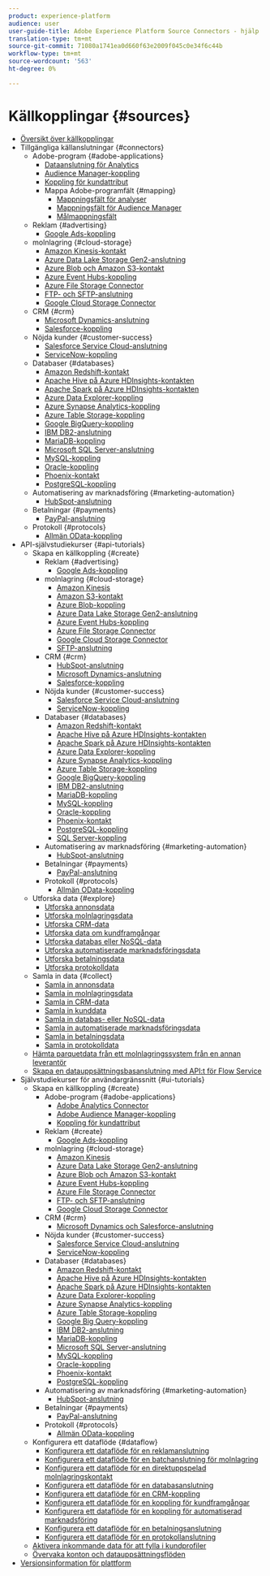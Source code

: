 ```yaml
---
product: experience-platform
audience: user
user-guide-title: Adobe Experience Platform Source Connectors - hjälp
translation-type: tm+mt
source-git-commit: 71080a1741ea0d660f63e2009f045c0e34f6c44b
workflow-type: tm+mt
source-wordcount: '563'
ht-degree: 0%

---
```



# Källkopplingar {#sources}

- [Översikt över källkopplingar](home.md)
- Tillgängliga källanslutningar {#connectors}
   - Adobe-program {#adobe-applications}
      - [Dataanslutning för Analytics](connectors/adobe-applications/analytics.md)
      - [Audience Manager-koppling](connectors/adobe-applications/audience-manager.md)
      - [Koppling för kundattribut](connectors/adobe-applications/customer-attributes.md)
      - Mappa Adobe-programfält {#mapping}
         - [Mappningsfält för analyser](connectors/adobe-applications/mapping/analytics.md)
         - [Mappningsfält för Audience Manager](connectors/adobe-applications/mapping/audience-manager.md)
         - [Målmappningsfält](connectors/adobe-applications/mapping/target.md)
   - Reklam {#advertising}
      - [Google Ads-koppling](connectors/advertising/ads.md)
   - molnlagring {#cloud-storage}
      - [Amazon Kinesis-kontakt](connectors/cloud-storage/kinesis.md)
      - [Azure Data Lake Storage Gen2-anslutning](connectors/cloud-storage/adls-gen2.md)
      - [Azure Blob och Amazon S3-kontakt](connectors/cloud-storage/blob-s3.md)
      - [Azure Event Hubs-koppling](connectors/cloud-storage/eventhub.md)
      - [Azure File Storage Connector](connectors/cloud-storage/azure-file-storage.md)
      - [FTP- och SFTP-anslutning](connectors/cloud-storage/ftp-sftp.md)
      - [Google Cloud Storage Connector](connectors/cloud-storage/google-cloud-storage.md)
   - CRM {#crm}
      - [Microsoft Dynamics-anslutning](connectors/crm/ms-dynamics.md)
      - [Salesforce-koppling](connectors/crm/salesforce.md)
   - Nöjda kunder {#customer-success}
      - [Salesforce Service Cloud-anslutning](connectors/customer-success/salesforce-service-cloud.md)
      - [ServiceNow-koppling](connectors/customer-success/servicenow.md)
   - Databaser {#databases}
      - [Amazon Redshift-kontakt](connectors/databases/redshift.md)
      - [Apache Hive på Azure HDInsights-kontakten](connectors/databases/hive.md)
      - [Apache Spark på Azure HDInsights-kontakten](connectors/databases/spark.md)
      - [Azure Data Explorer-koppling](connectors/databases/data-explorer.md)
      - [Azure Synapse Analytics-koppling](connectors/databases/synapse-analytics.md)
      - [Azure Table Storage-koppling](connectors/databases/ats.md)
      - [Google BigQuery-koppling](connectors/databases/bigquery.md)
      - [IBM DB2-anslutning](connectors/databases/ibm-db2.md)
      - [MariaDB-koppling](connectors/databases/mariadb.md)
      - [Microsoft SQL Server-anslutning](connectors/databases/sql-server.md)
      - [MySQL-koppling](connectors/databases/mysql.md)
      - [Oracle-koppling](connectors/databases/oracle.md)
      - [Phoenix-kontakt](connectors/databases/phoenix.md)
      - [PostgreSQL-koppling](connectors/databases/postgres.md)
   - Automatisering av marknadsföring {#marketing-automation}
      - [HubSpot-anslutning](connectors/marketing-automation/hubspot.md)
   - Betalningar {#payments}
      - [PayPal-anslutning](connectors/payments/paypal.md)
   - Protokoll {#protocols}
      - [Allmän OData-koppling](connectors/protocols/odata.md)
- API-självstudiekurser {#api-tutorials}
   - Skapa en källkoppling {#create}
      - Reklam {#advertising}
         - [Google Ads-koppling](tutorials/api/create/advertising/ads.md)
      - molnlagring {#cloud-storage}
         - [Amazon Kinesis](tutorials/api/create/cloud-storage/kinesis.md)
         - [Amazon S3-kontakt](tutorials/api/create/cloud-storage/s3.md)
         - [Azure Blob-koppling](tutorials/api/create/cloud-storage/blob.md)
         - [Azure Data Lake Storage Gen2-anslutning](tutorials/api/create/cloud-storage/adls-gen2.md)
         - [Azure Event Hubs-koppling](tutorials/api/create/cloud-storage/eventhub.md)
         - [Azure File Storage Connector](tutorials/api/create/cloud-storage/azure-file-storage.md)
         - [Google Cloud Storage Connector](tutorials/api/create/cloud-storage/google.md)
         - [SFTP-anslutning](tutorials/api/create/cloud-storage/sftp.md)
      - CRM {#crm}
         - [HubSpot-anslutning](tutorials/api/create/crm/hubspot.md)
         - [Microsoft Dynamics-anslutning](tutorials/api/create/crm/ms-dynamics.md)
         - [Salesforce-koppling](tutorials/api/create/crm/salesforce.md)
      - Nöjda kunder {#customer-success}
         - [Salesforce Service Cloud-anslutning](tutorials/api/create/customer-success/salesforce-service-cloud.md)
         - [ServiceNow-koppling](tutorials/api/create/customer-success/servicenow.md)
      - Databaser {#databases}
         - [Amazon Redshift-kontakt](tutorials/api/create/databases/redshift.md)
         - [Apache Hive på Azure HDInsights-kontakten](tutorials/api/create/databases/hive.md)
         - [Apache Spark på Azure HDInsights-kontakten](tutorials/api/create/databases/spark.md)
         - [Azure Data Explorer-koppling](tutorials/api/create/databases/data-explorer.md)
         - [Azure Synapse Analytics-koppling](tutorials/api/create/databases/synapse-analytics.md)
         - [Azure Table Storage-koppling](tutorials/api/create/databases/ats.md)
         - [Google BigQuery-koppling](tutorials/api/create/databases/bigquery.md)
         - [IBM DB2-anslutning](tutorials/api/create/databases/ibm-db2.md)
         - [MariaDB-koppling](tutorials/api/create/databases/mariadb.md)
         - [MySQL-koppling](tutorials/api/create/databases/mysql.md)
         - [Oracle-koppling](tutorials/api/create/databases/oracle.md)
         - [Phoenix-kontakt](tutorials/api/create/databases/phoenix.md)
         - [PostgreSQL-koppling](tutorials/api/create/databases/postgres.md)
         - [SQL Server-koppling](tutorials/api/create/databases/sql-server.md)
      - Automatisering av marknadsföring {#marketing-automation}
         - [HubSpot-anslutning](tutorials/api/create/marketing-automation/hubspot.md)
      - Betalningar {#payments}
         - [PayPal-anslutning](tutorials/api/create/payments/paypal.md)
      - Protokoll {#protocols}
         - [Allmän OData-koppling](tutorials/api/create/protocols/odata.md)
   - Utforska data {#explore}
      - [Utforska annonsdata](tutorials/api/explore/advertising.md)
      - [Utforska molnlagringsdata](tutorials/api/explore/cloud-storage.md)
      - [Utforska CRM-data](tutorials/api/explore/crm.md)
      - [Utforska data om kundframgångar](tutorials/api/explore/customer-success.md)
      - [Utforska databas eller NoSQL-data](tutorials/api/explore/database-nosql.md)
      - [Utforska automatiserade marknadsföringsdata](tutorials/api/explore/marketing-automation.md)
      - [Utforska betalningsdata](tutorials/api/explore/payments.md)
      - [Utforska protokolldata](tutorials/api/explore/protocols.md)
   - Samla in data {#collect}
      - [Samla in annonsdata](tutorials/api/collect/advertising.md)
      - [Samla in molnlagringsdata](tutorials/api/collect/cloud-storage.md)
      - [Samla in CRM-data](tutorials/api/collect/crm.md)
      - [Samla in kunddata](tutorials/api/collect/customer-success.md)
      - [Samla in databas- eller NoSQL-data](tutorials/api/collect/database-nosql.md)
      - [Samla in automatiserade marknadsföringsdata](tutorials/api/collect/marketing-automation.md)
      - [Samla in betalningsdata](tutorials/api/collect/payments.md)
      - [Samla in protokolldata](tutorials/api/collect/protocols.md)
   - [Hämta parquetdata från ett molnlagringssystem från en annan leverantör](tutorials/api/cloud-storage-parquet.md)
   - [Skapa en datauppsättningsbasanslutning med API:t för Flow Service](tutorials/api/create-dataset-base-connection.md)
- Självstudiekurser för användargränssnitt {#ui-tutorials}
   - Skapa en källkoppling {#create}
      - Adobe-program {#adobe-applications}
         - [Adobe Analytics Connector](tutorials/ui/create/adobe-applications/analytics.md)
         - [Adobe Audience Manager-koppling](tutorials/ui/create/adobe-applications/audience-manager.md)
         - [Koppling för kundattribut](tutorials/ui/create/adobe-applications/customer-attributes.md)
      - Reklam {#create}
         - [Google Ads-koppling](tutorials/ui/create/advertising/ads.md)
      - molnlagring {#cloud-storage}
         - [Amazon Kinesis](tutorials/ui/create/cloud-storage/kinesis.md)
         - [Azure Data Lake Storage Gen2-anslutning](tutorials/ui/create/cloud-storage/adls-gen2.md)
         - [Azure Blob och Amazon S3-kontakt](tutorials/ui/create/cloud-storage/blob-s3.md)
         - [Azure Event Hubs-koppling](tutorials/ui/create/cloud-storage/eventhub.md)
         - [Azure File Storage Connector](tutorials/ui/create/cloud-storage/azure-file-storage.md)
         - [FTP- och SFTP-anslutning](tutorials/ui/create/cloud-storage/ftp-sftp.md)
         - [Google Cloud Storage Connector](tutorials/ui/create/cloud-storage/google-cloud-storage.md)
      - CRM {#crm}
         - [Microsoft Dynamics och Salesforce-anslutning](tutorials/ui/create/crm/dynamics-salesforce.md)
      - Nöjda kunder {#customer-success}
         - [Salesforce Service Cloud-anslutning](tutorials/ui/create/customer-success/salesforce-service-cloud.md)
         - [ServiceNow-koppling](tutorials/ui/create/customer-success/servicenow.md)
      - Databaser {#databases}
         - [Amazon Redshift-kontakt](tutorials/ui/create/databases/redshift.md)
         - [Apache Hive på Azure HDInsights-kontakten](tutorials/ui/create/databases/hive.md)
         - [Apache Spark på Azure HDInsights-kontakten](tutorials/ui/create/databases/spark.md)
         - [Azure Data Explorer-koppling](tutorials/ui/create/databases/data-explorer.md)
         - [Azure Synapse Analytics-koppling](tutorials/ui/create/databases/synapse-analytics.md)
         - [Azure Table Storage-koppling](tutorials/ui/create/databases/ats.md)
         - [Google Big Query-koppling](tutorials/ui/create/databases/bigquery.md)
         - [IBM DB2-anslutning](tutorials/ui/create/databases/ibm-db2.md)
         - [MariaDB-koppling](tutorials/ui/create/databases/mariadb.md)
         - [Microsoft SQL Server-anslutning](tutorials/ui/create/databases/sql-server.md)
         - [MySQL-koppling](tutorials/ui/create/databases/mysql.md)
         - [Oracle-koppling](tutorials/ui/create/databases/oracle.md)
         - [Phoenix-kontakt](tutorials/ui/create/databases/phoenix.md)
         - [PostgreSQL-koppling](tutorials/ui/create/databases/postgres.md)
      - Automatisering av marknadsföring {#marketing-automation}
         - [HubSpot-anslutning](tutorials/ui/create/marketing-automation/hubspot.md)
      - Betalningar {#payments}
         - [PayPal-anslutning](tutorials/ui/create/payments/paypal.md)
      - Protokoll {#protocols}
         - [Allmän OData-koppling](tutorials/ui/create/protocols/odata.md)
   - Konfigurera ett dataflöde {#dataflow}
      - [Konfigurera ett dataflöde för en reklamanslutning](tutorials/ui/dataflow/advertising.md)
      - [Konfigurera ett dataflöde för en batchanslutning för molnlagring](tutorials/ui/dataflow/batch/cloud-storage.md)
      - [Konfigurera ett dataflöde för en direktuppspelad molnlagringskontakt](tutorials/ui/dataflow/streaming/cloud-storage.md)
      - [Konfigurera ett dataflöde för en databasanslutning](tutorials/ui/dataflow/databases.md)
      - [Konfigurera ett dataflöde för en CRM-koppling](tutorials/ui/dataflow/crm.md)
      - [Konfigurera ett dataflöde för en koppling för kundframgångar](tutorials/ui/dataflow/customer-success.md)
      - [Konfigurera ett dataflöde för en koppling för automatiserad marknadsföring](tutorials/ui/dataflow/marketing-automation.md)
      - [Konfigurera ett dataflöde för en betalningsanslutning](tutorials/ui/dataflow/payments.md)
      - [Konfigurera ett dataflöde för en protokollanslutning](tutorials/ui/dataflow/protocols.md)
   - [Aktivera inkommande data för att fylla i kundprofiler](tutorials/ui/profile.md)
   - [Övervaka konton och datauppsättningsflöden](tutorials/ui/monitor.md)
- [Versionsinformation för plattform](https://www.adobe.com/go/platform-release-notes-en)

